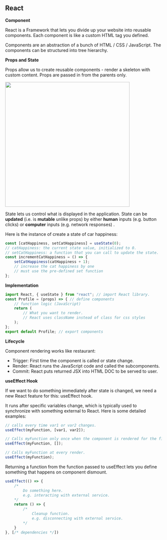 ## React

**Component**

React is a Framework that lets you divide up your website into reusable components. Each component is like a custom HTML tag you defined. 

Components are an abstraction of a bunch of HTML / CSS / JavaScript. The components can be structured into tree hierarchy. 

**Props and State**

Props allow us to create reusable components - render a skeleton with custom content. Props are passed in from the parents only. 

<img src = "C:\Users\16549\AppData\Roaming\Typora\typora-user-images\image-20240627145644553.png" width = 400>

State lets us control what is displayed in the application. State can be **updated** (i.e. is **mutable** unlike props) by either **human** inputs (e.g. button clicks) or **computer** inputs (e.g. network responses) . 

Here is the instance of create a state of car happiness: 

```javascript
const [catHappiness, setCatHappiness] = useState(0);
// catHappiness: the current state value, initialized to 0.
// setCatHappiness: a function that you can call to update the state.
const incrementCatHappiness = () => {
	setCatHappiness(catHappiness + 1);
    // increase the cat happiness by one
    // must use the pre-defined set function
};
```

**Implementation**

```javascript
import React, { useState } from "react"; // import React library. 
const Profile = (props) => { // define components
	// function logic (JavaScript)
	return (
        // What you want to render. 
        // React uses className instead of class for css styles
    );
};
export default Profile; // export components
```

**Lifecycle**

Component rendering works like restaurant: 

- Trigger: First time the component is called or state change. 
- Render: React runs the JavaScript code and called the subcomponents. 
- Commit: React puts returned JSX into HTML DOC to be served to user. 

**useEffect Hook**

If we want to do something immediately after state is changed, we need a new React feature for this: useEffect hook. 

It runs after specific variables change, which is typically used to synchronize with something external to React. Here is some detailed examples: 

```javascript
// calls every time var1 or var2 changes. 
useEffect(myFunction, [var1, var2]);

// Calls myFunction only once when the component is rendered for the first time (on mount). 
useEffect(myFunction, []);

// Calls myFunction at every render. 
useEffect(myFunction); 
```

Returning a function from the function passed to useEffect lets you define something that happens on component dismount. 

```javascript
useEffect(() => {
	/*
		Do something here. 
		e.g. interacting with external service. 
	*/
    return () => {
        /*
        	Cleanup function.
        	e.g. disconnecting with external service. 
        */
    }
}, [/* dependencies */])
```

